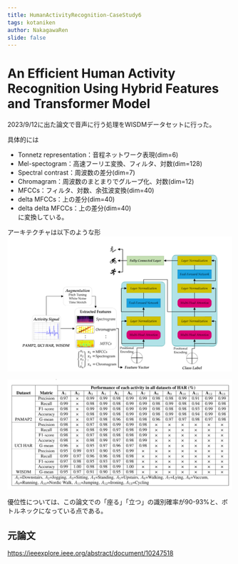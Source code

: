 ```yaml
---
title: HumanActivityRecognition-CaseStudy6
tags: kotaniken
author: NakagawaRen
slide: false
---
```

# An Efficient Human Activity Recognition Using Hybrid Features and Transformer Model
2023/9/12に出た論文で音声に行う処理をWISDMデータセットに行った。  

具体的には  
* Tonnetz representation：音程ネットワーク表現(dim=6)  
* Mel-spectogram：高速フーリエ変換、フィルタ、対数(dim=128)  
* Spectral contrast：周波数の差分(dim=7)  
* Chromagram：周波数のまとまりでグループ化、対数(dim=12)  
* MFCCs：フィルタ、対数、余弦波変換(dim=40)  
* delta MFCCs：上の差分(dim=40)  
* delta delta MFCCs：上の差分(dim=40)  
に変換している。  

アーキテクチャは以下のような形  
![image.png](image/jhnAo803Ps.png)  

![image.png](image/DuU9LXEvJy.png)  

優位性については、この論文での「座る」「立つ」の識別確率が90-93%と、ボトルネックになっている点である。  

## 元論文

https://ieeexplore.ieee.org/abstract/document/10247518  
